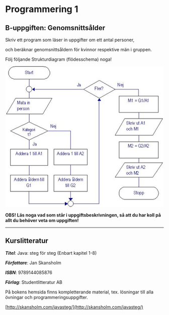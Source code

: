 # Programmering 1

## B-uppgiften: Genomsnittsålder
   
   Skriv ett program som läser in uppgifter om ett antal personer,
   
   och beräknar genomsnittsåldern för kvinnor respektive män i gruppen.
   
   Följ följande Strukturdiagram (flödesschema) noga!
   
   ![Strukturdiagram](img/Strukturdiagram.jpg)
   
   **OBS! Läs noga vad som står i uppgiftsbeskrivningen, så att du har koll på allt du behöver veta om uppgiften!**

***
## Kurslitteratur
***Titel***: Java: steg för steg (Enbart kapitel 1-8)

***Författare***: Jan Skansholm

***ISBN***: 9789144085876

***Förlag***: Studentlitteratur AB

På bokens hemsida finns ­kompletterande material, tex. lösningar till alla övningar och programmeringsuppgifter.

[http://skansholm.com/javasteg/](http://skansholm.com/javasteg/)
